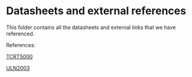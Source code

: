# Datasheets and external references

This folder contains all the datasheets and external links that we have referenced.

References:

[TCRT5000](https://www.vishay.com/docs/83760/tcrt5000.pdf)

[ULN2003](https://www.st.com/en/interfaces-and-transceivers/uln2003.html)